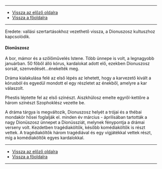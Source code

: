 
---

- [Vissza az előző oldalra](../irodalom.md)
- [Vissza a főoldalra](../../../../README.md)

---

Eredete: vallási szertartásokhoz vezethető vissza, a Dionuszosz kultuszhoz kapcsolódik.

#### Dionüszosz
A bor, mámor és a szőlőművelés Istene.
Több ünnepe is volt, a legnagyobb januárban.
50 főből álló kórus, kardalokat adott elő, ezekben Dionuszosz sorsát, szenvedését...énekelték meg.

Dráma kialakulása felé az első lépés az lehetett, hogy a karvezető kivált a kórusból és egyedül mondott el egy részletet az énekből, amelyre a kar válaszolt.

Phestis léptette fel az első színészt.
Aiszkhülosz emelte egyről-kettőre
a három színészt Szophoklész vezette be.

A dráma tárgya is megváltozik, Dionuszosz helyét a trójai és a thébai mondakör hősei foglalják el.
minden év március - áprilisában tartották a nagy Dionüszosz ünnepet a Dionüssziát, melynek fénypontja a drámai verseny volt.
Kezdetben tragédiaköltők, később komédiaköltők is részt vettek.
A tragédiaköltők három tragédiával és egy vígjátékkal vettek részt, míg a komédiaköltők egyes kardalokkal.

---

- [Vissza az előző oldalra](../irodalom.md)
- [Vissza a főoldalra](../../../../README.md)

---